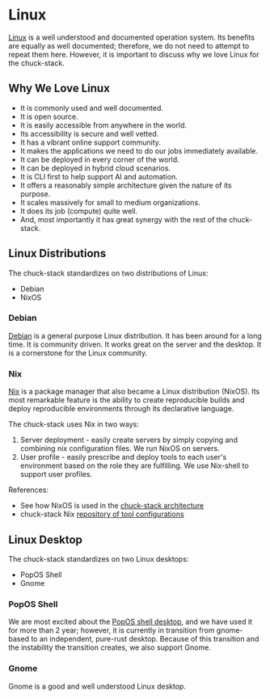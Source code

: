 # Linux

[Linux](https://en.wikipedia.org/wiki/Linux) is a well understood and documented operation system. Its benefits are equally as well documented; therefore, we do not need to attempt to repeat them here. However, it is important to discuss why we love Linux for the chuck-stack.

## Why We Love Linux

- It is commonly used and well documented.
- It is open source.
- It is easily accessible from anywhere in the world.
- Its accessibility is secure and well vetted.
- It has a vibrant online support community.
- It makes the applications we need to do our jobs immediately available.
- It can be deployed in every corner of the world.
- It can be deployed in hybrid cloud scenarios.
- It is CLI first to help support AI and automation.
- It offers a reasonably simple architecture given the nature of its purpose.
- It scales massively for small to medium organizations.
- It does its job (compute) quite well.
- And, most importantly it has great synergy with the rest of the chuck-stack.

## Linux Distributions

The chuck-stack standardizes on two distributions of Linux:

- Debian
- NixOS

### Debian

[Debian](https://www.debian.org/) is a general purpose Linux distribution. It has been around for a long time. It is community driven. It works great on the server and the desktop. It is a cornerstone for the Linux community.

### Nix

[Nix](https://nixos.org/) is a package manager that also became a Linux distribution (NixOS). Its most remarkable feature is the ability to create reproducible builds and deploy reproducible environments through its declarative language.

The chuck-stack uses Nix in two ways:

1. Server deployment - easily create servers by simply copying and combining nix configuration files. We run NixOS on servers.
2. User profile - easily prescribe and deploy tools to each user's environment based on the role they are fulfilling. We use Nix-shell to support user profiles.

References: 

- See how NixOS is used in the [chuck-stack architecture](./stack-architecture.md#nixos)
- chuck-stack Nix [repository of tool configurations](https://github.com/chuckstack/chuck-stack-nix)

## Linux Desktop

The chuck-stack standardizes on two Linux desktops:

- PopOS Shell
- Gnome

### PopOS Shell

We are most excited about the [PopOS shell desktop](https://github.com/pop-os/shell), and we have used it for more than 2 year; however, it is currently in transition from gnome-based to an independent, pure-rust desktop. Because of this transition and the instability the transition creates, we also support Gnome.

### Gnome

Gnome is a good and well understood Linux desktop.
